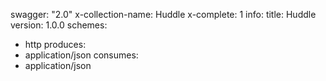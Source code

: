 swagger: "2.0"
x-collection-name: Huddle
x-complete: 1
info:
  title: Huddle
  version: 1.0.0
schemes:
- http
produces:
- application/json
consumes:
- application/json